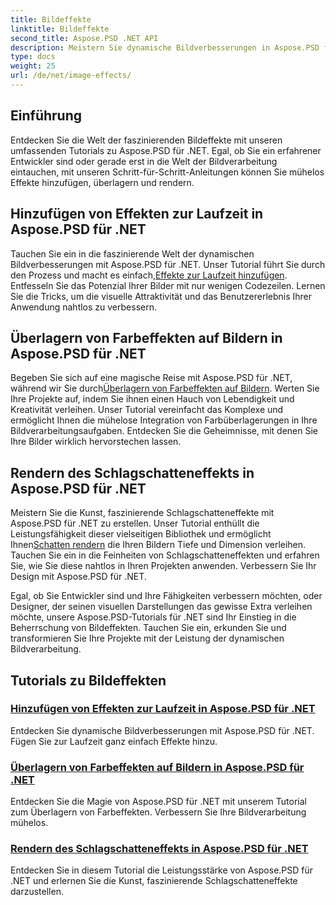 ```yaml
---
title: Bildeffekte
linktitle: Bildeffekte
second_title: Aspose.PSD .NET API
description: Meistern Sie dynamische Bildverbesserungen in Aspose.PSD für .NET. Verbessern Sie Ihre Bildverarbeitung mit Tutorials zum Hinzufügen, Überlagern und Rendern atemberaubender Effekte zur Laufzeit.
type: docs
weight: 25
url: /de/net/image-effects/
---
```


## Einführung

Entdecken Sie die Welt der faszinierenden Bildeffekte mit unseren umfassenden Tutorials zu Aspose.PSD für .NET. Egal, ob Sie ein erfahrener Entwickler sind oder gerade erst in die Welt der Bildverarbeitung eintauchen, mit unseren Schritt-für-Schritt-Anleitungen können Sie mühelos Effekte hinzufügen, überlagern und rendern.

## Hinzufügen von Effekten zur Laufzeit in Aspose.PSD für .NET

 Tauchen Sie ein in die faszinierende Welt der dynamischen Bildverbesserungen mit Aspose.PSD für .NET. Unser Tutorial führt Sie durch den Prozess und macht es einfach,[Effekte zur Laufzeit hinzufügen](./add-effect-runtime/). Entfesseln Sie das Potenzial Ihrer Bilder mit nur wenigen Codezeilen. Lernen Sie die Tricks, um die visuelle Attraktivität und das Benutzererlebnis Ihrer Anwendung nahtlos zu verbessern.

## Überlagern von Farbeffekten auf Bildern in Aspose.PSD für .NET

Begeben Sie sich auf eine magische Reise mit Aspose.PSD für .NET, während wir Sie durch[Überlagern von Farbeffekten auf Bildern](./overlay-color-effect/). Werten Sie Ihre Projekte auf, indem Sie ihnen einen Hauch von Lebendigkeit und Kreativität verleihen. Unser Tutorial vereinfacht das Komplexe und ermöglicht Ihnen die mühelose Integration von Farbüberlagerungen in Ihre Bildverarbeitungsaufgaben. Entdecken Sie die Geheimnisse, mit denen Sie Ihre Bilder wirklich hervorstechen lassen.

## Rendern des Schlagschatteneffekts in Aspose.PSD für .NET

 Meistern Sie die Kunst, faszinierende Schlagschatteneffekte mit Aspose.PSD für .NET zu erstellen. Unser Tutorial enthüllt die Leistungsfähigkeit dieser vielseitigen Bibliothek und ermöglicht Ihnen[Schatten rendern](./render-drop-shadow/) die Ihren Bildern Tiefe und Dimension verleihen. Tauchen Sie ein in die Feinheiten von Schlagschatteneffekten und erfahren Sie, wie Sie diese nahtlos in Ihren Projekten anwenden. Verbessern Sie Ihr Design mit Aspose.PSD für .NET.

Egal, ob Sie Entwickler sind und Ihre Fähigkeiten verbessern möchten, oder Designer, der seinen visuellen Darstellungen das gewisse Extra verleihen möchte, unsere Aspose.PSD-Tutorials für .NET sind Ihr Einstieg in die Beherrschung von Bildeffekten. Tauchen Sie ein, erkunden Sie und transformieren Sie Ihre Projekte mit der Leistung der dynamischen Bildverarbeitung.


## Tutorials zu Bildeffekten
### [Hinzufügen von Effekten zur Laufzeit in Aspose.PSD für .NET](./add-effect-runtime/)
Entdecken Sie dynamische Bildverbesserungen mit Aspose.PSD für .NET. Fügen Sie zur Laufzeit ganz einfach Effekte hinzu.
### [Überlagern von Farbeffekten auf Bildern in Aspose.PSD für .NET](./overlay-color-effect/)
Entdecken Sie die Magie von Aspose.PSD für .NET mit unserem Tutorial zum Überlagern von Farbeffekten. Verbessern Sie Ihre Bildverarbeitung mühelos.
### [Rendern des Schlagschatteneffekts in Aspose.PSD für .NET](./render-drop-shadow/)
Entdecken Sie in diesem Tutorial die Leistungsstärke von Aspose.PSD für .NET und erlernen Sie die Kunst, faszinierende Schlagschatteneffekte darzustellen.